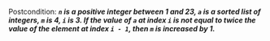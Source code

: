 Postcondition: ***`n` is a positive integer between 1 and 23, `a` is a sorted list of integers, `m` is 4, `i` is 3. If the value of `a` at index `i` is not equal to twice the value of the element at index `i - 1`, then `m` is increased by 1.***